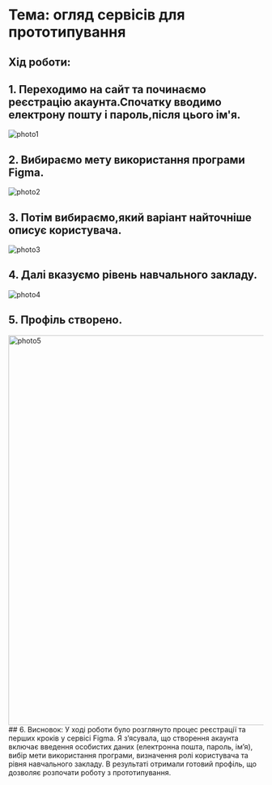 # Тема: огляд сервісів для прототипування
## Хід роботи:
## 1. Переходимо на сайт та починаємо реєстрацію акаунта.Спочатку вводимо електрону пошту і пароль,після цього ім'я.
![photo1](https://github.com/user-attachments/assets/3be27a17-b4aa-43ea-9358-99abd597e95e)
## 2. Вибираємо мету використання програми Figma.
![photo2](https://github.com/user-attachments/assets/2f797beb-7e23-48db-805d-e80f8b68205f)
## 3. Потім вибираємо,який варіант найточніше описує користувача.
![photo3](https://github.com/user-attachments/assets/3ed20d33-7942-4c61-ab38-d2143f15cd73)
## 4. Далі вказуємо рівень навчального закладу.
![photo4](https://github.com/user-attachments/assets/cdad7291-e893-443b-886c-a5de9e0b417d)
## 5. Профіль створено.
<img width="542" height="770" alt="photo5" src="https://github.com/user-attachments/assets/d9ab76dd-28e9-47a6-a080-7bc088e085c1" />
## 6. Висновок: У ході роботи було розглянуто процес реєстрації та перших кроків у сервісі Figma. Я з’ясувала, що створення акаунта включає введення особистих даних (електронна пошта, пароль, ім’я), вибір мети використання програми, визначення ролі користувача та рівня навчального закладу. В результаті отримали готовий профіль, що дозволяє розпочати роботу з прототипування.

